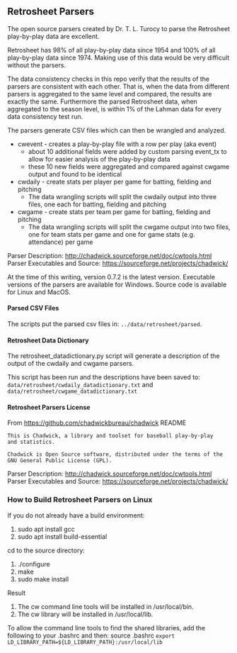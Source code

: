## Retrosheet Parsers

The open source parsers created by Dr. T. L. Turocy to parse the Retrosheet play-by-play data are excellent.   

Retrosheet has 98% of all play-by-play data since 1954 and 100% of all play-by-play data since 1974.  Making use of this data would be very difficult without the parsers.

The data consistency checks in this repo verify that the results of the parsers are consistent with each other.  That is, when the data from different parsers is aggregated to the same level and compared, the results are exactly the same.  Furthermore the parsed Retrosheet data, when aggregated to the season level, is within 1% of the Lahman data for every data consistency test run.

The parsers generate CSV files which can then be wrangled and analyzed.

* cwevent - creates a play-by-play file with a row per play (aka event)
  * about 10 additional fields were added by custom parsing event_tx to allow for easier analysis of the play-by-play data
  * these 10 new fields were aggregated and compared against cwgame output and found to be identical
* cwdaily - create stats per player per game for batting, fielding and pitching
  * The data wrangling scripts will split the cwdaily output into three files, one each for batting, fielding and pitching
* cwgame - create stats per team per game for batting, fielding and pitching
  * The data wrangling scripts will split the cwgame output into two files, one for team stats per game and one for game stats (e.g. attendance) per game

Parser Description: http://chadwick.sourceforge.net/doc/cwtools.html  
Parser Executables and Source: https://sourceforge.net/projects/chadwick/   

At the time of this writing, version 0.7.2 is the latest version.  Executable versions of the parsers are available for Windows.  Source code is available for Linux and MacOS.

#### Parsed CSV Files

The scripts put the parsed csv files in:  `../data/retrosheet/parsed`.

#### Retrosheet Data Dictionary

The retrosheet_datadictionary.py script will generate a description of the output of the cwdaily and cwgame parsers.

This script has been run and the descriptions have been saved to:  `data/retrosheet/cwdaily_datadictionary.txt` and `data/retrosheet/cwgame_datadictionary.txt`

#### Retrosheet Parsers License

From https://github.com/chadwickbureau/chadwick README

```
This is Chadwick, a library and toolset for baseball play-by-play
and statistics.

Chadwick is Open Source software, distributed under the terms of the 
GNU General Public License (GPL).
```

Parser Description: http://chadwick.sourceforge.net/doc/cwtools.html  
Parser Executables and Source: https://sourceforge.net/projects/chadwick/  

### How to Build Retrosheet Parsers on Linux

If you do not already have a build environment:

1. sudo apt install gcc
2. sudo apt install build-essential

cd to the source directory:

1. ./configure
2. make
3. sudo make install

Result

1. The cw command line tools will be installed in /usr/local/bin.
2. The cw library will be installed in /usr/local/lib.

To allow the command line tools to find the shared libraries, add the following to your .bashrc and then: source .bashrc
`export LD_LIBRARY_PATH=${LD_LIBRARY_PATH}:/usr/local/lib`